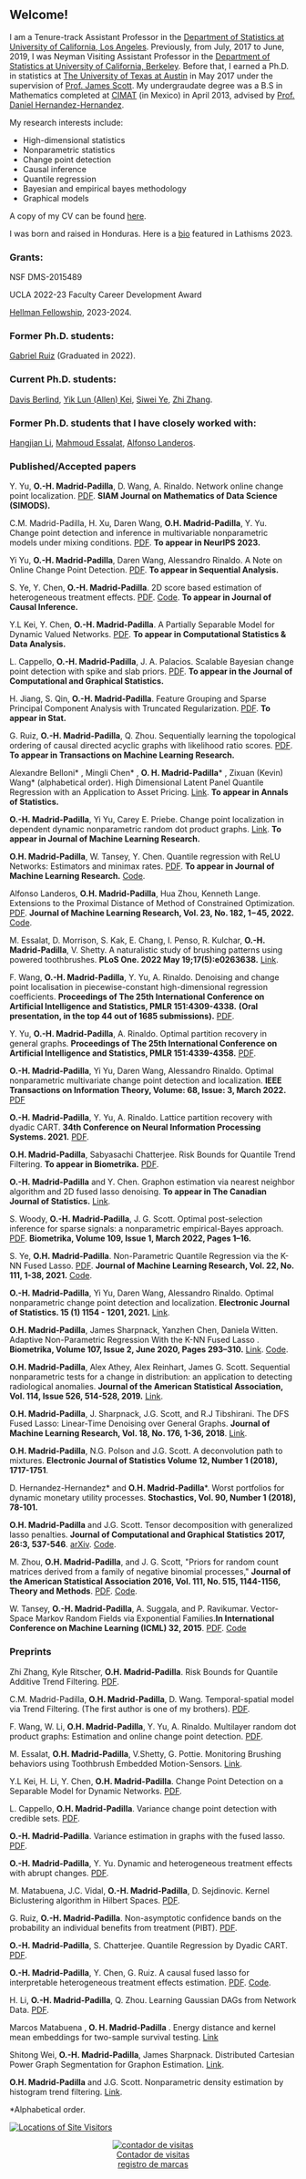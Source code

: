 ## Welcome!

I am  a Tenure-track Assistant Professor in the [Department of Statistics at University of California, Los Angeles](http://statistics.ucla.edu/). Previously,  from  July,  2017 to June, 2019, I was Neyman Visiting Assistant Professor in the [Department of Statistics at University of California, Berkeley](http://statistics.berkeley.edu/).  Before that, I earned a  Ph.D. in statistics at [The University of Texas at Austin](https://stat.utexas.edu/) in May 2017 under the supervision of  [Prof. James Scott](http://jgscott.github.io/). My undergraudate degree was a B.S in Mathematics completed at [CIMAT](https://www.cimat.mx/en) (in Mexico) in April 2013, advised by [Prof. Daniel Hernandez-Hernandez](https://www.cimat.mx/~dher/). 

My  research interests  include:
- High-dimensional statistics
- Nonparametric  statistics
- Change point detection
- Causal inference
- Quantile regression 
- Bayesian and empirical bayes methodology
- Graphical models

A copy of my CV  can be found [here](https://github.com/hernanmp/hernanmp.github.io/blob/master/cv_oscar_madrid.pdf).

I was  born  and raised in Honduras. Here is a [bio](https://assets-global.website-files.com/5f3e96827894c2ff19996e36/65058c12ffd1d227c01ea2b3_Oct%2014_Dr.%20Madrid%20Padilla_Poster.pdf) featured in Lathisms 2023.


### Grants:
NSF DMS-2015489 

UCLA 2022-23 Faculty Career Development Award 

[Hellman Fellowship](https://www.hellmanfellows.org/), 2023-2024. 

### Former Ph.D. students:

[Gabriel Ruiz](https://gabriel-ruiz.github.io/) (Graduated in 2022).

### Current Ph.D. students:

[Davis Berlind](https://davis-berlind.github.io/), [Yik Lun (Allen) Kei](https://allenkei.github.io/), [Siwei Ye](https://stevenysw.github.io/), [Zhi Zhang](https://scholar.google.com/citations?user=O__axAoAAAAJ&hl=en).

### Former Ph.D. students that I have closely worked with:

[Hangjian Li](https://www.linkedin.com/in/hangjian-li-53581960?original_referer=https%3A%2F%2Fwww.google.com%2F), [Mahmoud Essalat](https://www.linkedin.com/in/mahmoud-essalat-61560871?original_referer=https%3A%2F%2Fwww.google.com%2F), [Alfonso Landeros](https://alanderos91.github.io/research/).


### Published/Accepted papers

Y. Yu, **O.-H. Madrid-Padilla**, D. Wang, A. Rinaldo.  Network online change point localization. [PDF](https://arxiv.org/pdf/2101.05477.pdf).  **SIAM Journal on Mathematics of Data Science (SIMODS).**

C.M. Madrid-Padilla, H. Xu, Daren Wang, **O.H.  Madrid-Padilla**, Y. Yu. Change point detection and inference in multivariable
nonparametric models under mixing conditions.
[PDF](https://arxiv.org/pdf/2301.11491.pdf). **To appear in NeurIPS 2023.**


Yi Yu, **O.-H. Madrid-Padilla**, Daren Wang, Alessandro Rinaldo.  A Note on Online Change Point Detection. [PDF](https://arxiv.org/pdf/2006.03283.pdf). **To appear in Sequential Analysis.**

S. Ye, Y. Chen, **O.-H. Madrid-Padilla**. 2D score based estimation of heterogeneous treatment effects. [PDF](https://arxiv.org/pdf/2110.02401.pdf). [Code](https://github.com/stevenysw/causal_pp). **To appear in Journal of Causal Inference.**


Y.L Kei, Y. Chen, **O.-H. Madrid-Padilla**. 
A Partially Separable Model for Dynamic Valued Networks. [PDF](https://arxiv.org/pdf/2205.13651.pdf). **To appear in Computational Statistics & Data Analysis.**

L. Cappello, **O.-H. Madrid-Padilla**,  J. A. Palacios.  Scalable Bayesian change point detection with spike and slab priors. [PDF](https://arxiv.org/pdf/2106.10383.pdf). **To appear in the Journal of Computational and Graphical Statistics.**

H. Jiang, S. Qin, **O.-H. Madrid-Padilla**. Feature Grouping and Sparse Principal Component Analysis with
Truncated Regularization. [PDF](https://arxiv.org/pdf/2106.13685.pdf). **To appear in Stat.**

G. Ruiz, **O.-H. Madrid-Padilla**, Q. Zhou. Sequentially learning the topological ordering of causal directed acyclic graphs with likelihood ratio scores. [PDF](https://arxiv.org/pdf/2202.01748.pdf). **To appear in Transactions on Machine Learning Research.**

Alexandre Belloni* , Mingli Chen* , **O. H. Madrid-Padilla*** , Zixuan (Kevin) Wang*  (alphabetical order).  High Dimensional Latent Panel Quantile Regression with an Application to Asset Pricing. [Link](https://arxiv.org/pdf/1912.02151.pdf). **To appear in Annals of Statistics.**

 **O.-H. Madrid-Padilla**, Yi Yu,  Carey E. Priebe. Change point localization in dependent
dynamic nonparametric random dot product graphs. [Link](https://arxiv.org/abs/1911.07494). **To appear in Journal of Machine Learning Research.**

**O.H.  Madrid-Padilla**, W. Tansey, Y. Chen.  Quantile regression with ReLU Networks: Estimators and minimax rates. [PDF](https://arxiv.org/pdf/2010.08236.pdf). **To appear in Journal of Machine Learning Research.** [Code](https://github.com/tansey/quantile-regression).

Alfonso Landeros, **O.H.  Madrid-Padilla**, Hua Zhou, Kenneth Lange.  Extensions to the Proximal Distance of Method of Constrained
Optimization. [PDF](https://arxiv.org/pdf/2009.00801.pdf).  **Journal of Machine Learning Research, Vol. 23, No. 182, 1−45, 2022.**
[Code](https://github.com/alanderos91/ProximalDistanceAlgorithms.jl).

M. Essalat, D. Morrison, S. Kak, E. Chang, I. Penso, R. Kulchar, **O.-H. Madrid-Padilla**,  V. Shetty. A naturalistic study of brushing patterns using powered toothbrushes. **PLoS One. 2022 May 19;17(5):e0263638.** [Link](https://journals.plos.org/plosone/article?id=10.1371/journal.pone.0263638).

F. Wang, **O.-H. Madrid-Padilla**, Y. Yu, A. Rinaldo. Denoising and change point localisation in piecewise-constant
high-dimensional regression coefficients. **Proceedings of The 25th International Conference on Artificial Intelligence and Statistics, PMLR 151:4309-4338.** **(Oral presentation, in the top 44 out of 1685 submissions).** [PDF](https://proceedings.mlr.press/v151/wang22c/wang22c.pdf).

Y. Yu, **O.-H. Madrid-Padilla**, A. Rinaldo. Optimal partition recovery in general graphs. **Proceedings of The 25th International Conference on Artificial Intelligence and Statistics, PMLR 151:4339-4358.** [PDF](https://proceedings.mlr.press/v151/yu22b/yu22b.pdf).

 **O.-H. Madrid-Padilla**, Yi Yu, Daren Wang, Alessandro Rinaldo. Optimal nonparametric multivariate change point detection and localization.
 **IEEE Transactions on Information Theory,  Volume: 68, Issue: 3, March 2022.** [PDF](http://arxiv.org/abs/1910.13289)
 
**O.-H. Madrid-Padilla**, Y. Yu, A. Rinaldo.  Lattice partition recovery with dyadic CART. **34th Conference on Neural Information Processing Systems. 2021.** [PDF](https://arxiv.org/pdf/2105.13504.pdf). 

**O.H.  Madrid-Padilla**,  Sabyasachi Chatterjee.  Risk Bounds for Quantile Trend Filtering. **To appear in Biometrika.** [PDF](https://arxiv.org/pdf/2007.07472.pdf). 

**O.-H. Madrid-Padilla** and Y. Chen.  Graphon estimation via nearest neighbor algorithm and 2D fused lasso denoising. **To appear in  The Canadian Journal of Statistics.**  [Link](https://arxiv.org/pdf/1805.07042.pdf).

S. Woody, **O.-H. Madrid-Padilla**, J. G. Scott.  Optimal post-selection inference for sparse signals:
a nonparametric empirical-Bayes approach. [PDF](https://arxiv.org/pdf/1810.11042.pdf). **Biometrika, Volume 109, Issue 1, March 2022, Pages 1–16.** 

S. Ye, **O.H.  Madrid-Padilla**.  Non-Parametric Quantile Regression via the K-NN
Fused Lasso. [PDF](https://arxiv.org/pdf/2012.01758.pdf). **Journal of Machine Learning Research, Vol. 22, No. 111, 1-38, 2021.** [Code](https://github.com/stevenysw/qt_knnfl).

 **O.-H. Madrid-Padilla**, Yi Yu, Daren Wang, Alessandro Rinaldo. Optimal nonparametric change point detection and localization. **Electronic Journal of Statistics. 15 (1) 1154 - 1201, 2021.**  [Link](https://projecteuclid.org/journals/electronic-journal-of-statistics/volume-15/issue-1/Optimal-nonparametric-change-point-analysis/10.1214/21-EJS1809.full).

**O.H.  Madrid-Padilla**,  James Sharpnack, Yanzhen Chen, Daniela  Witten.  Adaptive Non-Parametric Regression With the K-NN Fused Lasso
. **Biometrika, Volume 107, Issue 2, June 2020, Pages 293–310.** [Link](https://academic.oup.com/biomet/article-abstract/107/2/293/5717457). [Code](https://github.com/stevenysw/qt_knnfl).

**O.H.  Madrid-Padilla**,  Alex Athey, Alex Reinhart, James G. Scott.  Sequential nonparametric tests for a change in distribution: an application to detecting radiological anomalies. **Journal of the American Statistical Association, Vol. 114, Issue  526, 514-528, 2019.** [Link](https://www.tandfonline.com/doi/abs/10.1080/01621459.2018.1476245?journalCode=uasa20). 

**O.H.  Madrid-Padilla**, J. Sharpnack, J.G. Scott, and R.J Tibshirani. The DFS Fused Lasso: Linear-Time Denoising over General Graphs.  **Journal of Machine Learning Research, Vol. 18, No. 176, 1-36, 2018**. [Link](http://www.jmlr.org/papers/volume18/16-532/16-532.pdf).

**O.H.  Madrid-Padilla**, N.G. Polson and J.G. Scott. A deconvolution path to mixtures. **Electronic Journal of Statistics Volume 12, Number 1 (2018), 1717-1751**.

 D. Hernandez-Hernandez* and **O.H.  Madrid-Padilla***.  Worst portfolios for dynamic monetary utility processes. **Stochastics, Vol. 90, Number 1 (2018), 78-101.**

**O.H.  Madrid-Padilla** and J.G. Scott.  Tensor decomposition with generalized lasso penalties. **Journal of Computational and Graphical Statistics 2017, 26:3, 537-546**. [arXiv](https://arxiv.org/abs/1502.06930). [Code](https://amstat.tandfonline.com/doi/suppl/10.1080/10618600.2016.1255638?scroll=top#.Wepa8ltSzIU).

M. Zhou, **O.H.  Madrid-Padilla**, and J. G. Scott, "Priors for random count matrices derived from a family of negative binomial processes," **Journal of the American Statistical Association   2016, Vol. 111, No. 515, 1144-1156, Theory and Methods**. [PDF](https://www.tandfonline.com/doi/abs/10.1080/01621459.2015.1075407#.V1SXkberSM8). [Code](https://github.com/mingyuanzhou/NBP_random_count_matrices).
               
 W. Tansey, **O.-H. Madrid-Padilla**, A. Suggala, and P. Ravikumar.  Vector-Space Markov Random Fields via Exponential Families.**In International Conference on Machine Learning (ICML) 32, 2015**. [PDF](http://proceedings.mlr.press/v37/tansey15.pdf). [Code](https://github.com/tansey/vsmrfs) 


### Preprints

Zhi Zhang, Kyle Ritscher, **O.H.  Madrid-Padilla**. Risk Bounds for Quantile Additive Trend Filtering. [PDF](https://arxiv.org/pdf/2310.11711.pdf).

C.M. Madrid-Padilla, **O.H.  Madrid-Padilla**, D. Wang. Temporal-spatial model via Trend Filtering. (The first author is one of my brothers).
[PDF](https://aps.arxiv.org/pdf/2308.16172.pdf).

F. Wang, W. Li, **O.H.  Madrid-Padilla**, Y. Yu, A. Rinaldo. Multilayer random dot product graphs:
Estimation and online change point detection. [PDF](https://arxiv.org/pdf/2306.15286.pdf).

M. Essalat, **O.H.  Madrid-Padilla**,  V.Shetty, G. Pottie. Monitoring Brushing behaviors using Toothbrush Embedded Motion-Sensors. 
[Link](https://www.techrxiv.org/articles/preprint/Monitoring_Brushing_behaviors_using_Toothbrush_Embedded_Motion-Sensors/22696360/1).

Y.L Kei, H. Li, Y. Chen, **O.H.  Madrid-Padilla**. Change Point Detection on a Separable Model for Dynamic Networks. 
[PDF](https://arxiv.org/abs/2303.17642).

L. Cappello, **O.H.  Madrid-Padilla**. Variance change point detection with credible sets. 
[PDF](https://arxiv.org/pdf/2211.14097.pdf).

**O.-H. Madrid-Padilla**. 
Variance estimation in graphs with the fused lasso. [PDF](https://arxiv.org/pdf/2207.12638.pdf). 

**O.-H. Madrid-Padilla**, Y. Yu. 
Dynamic and heterogeneous treatment effects with abrupt changes. [PDF](https://arxiv.org/pdf/2206.09092.pdf). 

M. Matabuena, J.C. Vidal, **O.-H. Madrid-Padilla**, D. Sejdinovic. 
Kernel Biclustering algorithm in Hilbert Spaces. [PDF](https://arxiv.org/pdf/2208.03675.pdf). 

G. Ruiz, **O.-H. Madrid-Padilla**. Non-asymptotic confidence bands on the probability an individual benefits from treatment (PIBT). [PDF](https://arxiv.org/pdf/2205.09094.pdf). 

**O.-H. Madrid-Padilla**, S. Chatterjee. Quantile Regression by Dyadic CART. [PDF](https://arxiv.org/pdf/2110.08665.pdf). 

**O.-H. Madrid-Padilla**,  Y. Chen, G. Ruiz. A causal fused lasso for interpretable heterogeneous treatment
effects estimation. [PDF](https://arxiv.org/pdf/2110.00901.pdf). [Code](https://github.com/hernanmp/causal_fused_lasso).

H. Li, **O.-H. Madrid-Padilla**,  Q. Zhou.  Learning Gaussian DAGs from Network Data. [PDF](https://arxiv.org/pdf/1905.10848.pdf). 

Marcos Matabuena , **O. H. Madrid-Padilla** .  Energy distance and kernel mean embeddings for two-sample
survival testing. [Link](https://arxiv.org/pdf/1912.04160.pdf)
 
 
Shitong Wei, **O.-H. Madrid-Padilla**, James Sharpnack. Distributed Cartesian Power Graph Segmentation for Graphon Estimation. [Link](https://arxiv.org/abs/1805.09978).


**O.H.  Madrid-Padilla** and J.G. Scott.  Nonparametric density estimation by histogram trend filtering. [Link](https://arxiv.org/abs/1509.04348).

*Alphabetical order.

<a href="https://m.maploco.com/details/24f5xvqg"><img style="border:0px;" src="https://www.maploco.com/vmap/s/9978856.png" alt="Locations of Site Visitors" title="Locations of Site Visitors"/></a>  

<!-- Contador de visitas -->
<center><a href="http://www.websmultimedia.com/contador-de-visitas-gratis" title="Contador De Visitas Gratis">
<img style="border: 0px solid; display: inline;" alt="contador de visitas" src="http://www.websmultimedia.com/contador-de-visitas.php?id=264508"></a><br><a href='http://www.websmultimedia.com/contador-de-visitas-gratis'>Contador de visitas</a><br><a href='http://www.websmultimedia.com/registro-de-marcas-y-logotipos'>registro de marcas</a></center>
<!-- Fin Contador de visitas -->
